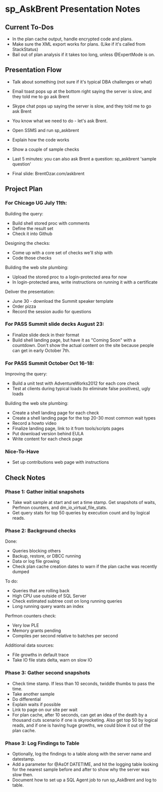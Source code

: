 # sp_AskBrent Presentation Notes

## Current To-Dos

* In the plan cache output, handle encrypted code and plans.
* Make sure the XML export works for plans. (Like if it's called from StackStatus)
* Bail out of plan analysis if it takes too long, unless @ExpertMode is on.

## Presentation Flow

* Talk about something (not sure if it's typical DBA challenges or what)
* Email toast pops up at the bottom right saying the server is slow, and they told me to go ask Brent
* Skype chat pops up saying the server is slow, and they told me to go ask Brent

* You know what we need to do - let's ask Brent.
* Open SSMS and run sp_askbrent

* Explain how the code works
* Show a couple of sample checks

* Last 5 minutes: you can also ask Brent a question: sp_askbrent 'sample question'
* Final slide: BrentOzar.com/askbrent


## Project Plan

### For Chicago UG July 11th:

Building the query:

* Build shell stored proc with comments
* Define the result set
* Check it into Github

Designing the checks:

* Come up with a core set of checks we'll ship with
* Code those checks

Building the web site plumbing:

* Upload the stored proc to a login-protected area for now
* In login-protected area, write instructions on running it with a certificate

Deliver the presentation:

* June 30 - download the Summit speaker template
* Order pizza
* Record the session audio for questions

### For PASS Summit slide decks August 23:

* Finalize slide deck in their format
* Build shell landing page, but have it as "Coming Soon" with a countdown. Don't show the actual content on the site because people can get in early October 7th.

### For PASS Summit October Oct 16-18:

Improving the query:

* Build a unit test with AdventureWorks2012 for each core check
* Test at clients during typical loads (to eliminate false positives), ugly loads

Building the web site plumbing:

* Create a shell landing page for each check
* Create a shell landing page for the top 20-30 most common wait types
* Record a howto video
* Finalize landing page, link to it from tools/scripts pages
* Put download version behind EULA
* Write content for each check page

### Nice-To-Have

* Set up contributions web page with instructions

## Check Notes

### Phase 1: Gather initial snapshots

* Take wait sample at start and set a time stamp. Get snapshots of waits, Perfmon counters, and dm_io_virtual_file_stats.
* Get query stats for top 50 queries by execution count and by logical reads. 

### Phase 2: Background checks

Done:

* Queries blocking others
* Backup, restore, or DBCC running
* Data or log file growing
* Check plan cache creation dates to warn if the plan cache was recently dumped

To do:

* Queries that are rolling back
* High CPU use outside of SQL Server
* Check estimated subtree cost on long running queries
* Long running query wants an index

Perfmon counters check:

* Very low PLE
* Memory grants pending
* Compiles per second relative to batches per second

Additional data sources:

* File growths in default trace
* Take IO file stats delta, warn on slow IO


### Phase 3: Gather second snapshots

* Check time stamp. If less than 10 seconds, twiddle thumbs to pass the time.
* Take another sample
* Do differential
* Explain waits if possible
* Link to page on our site per wait
* For plan cache, after 10 seconds, can get an idea of the death by a thousand cuts scenario if one is skyrocketing. Also get top 50 by logical reads, and if one is having huge growths, we could blow it out of the plan cache.

### Phase 3: Log Findings to Table

* Optionally, log the findings to a table along with the server name and datestamp.
* Add a parameter for @AsOf DATETIME, and hit the logging table looking for the nearest sample before and after to show why the server was slow then.
* Document how to set up a SQL Agent job to run sp_AskBrent and log to table.


